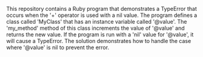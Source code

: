 This repository contains a Ruby program that demonstrates a TypeError that occurs when the '+' operator is used with a nil value. The program defines a class called 'MyClass' that has an instance variable called '@value'. The 'my_method' method of this class increments the value of '@value' and returns the new value. If the program is run with a 'nil' value for '@value', it will cause a TypeError. The solution demonstrates how to handle the case where '@value' is nil to prevent the error.